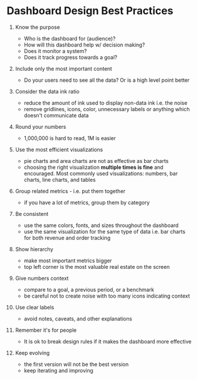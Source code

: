 # Dashboard Design Best Practices

1. Know the purpose

   - Who is the dashboard for (audience)?
   - How will this dashboard help w/ decision making?
   - Does it monitor a system?
   - Does it track progress towards a goal?

2. Include only the most important content

   - Do your users need to see all the data? Or is a high level point better

3. Consider the data ink ratio

   - reduce the amount of ink used to display non-data ink i.e. the noise
   - remove gridlines, icons, color, unnecessary labels or anything which doesn't communicate data

4. Round your numbers

   - 1,000,000 is hard to read, 1M is easier

5. Use the most efficient visualizations

   - pie charts and area charts are not as effective as bar charts
   - choosing the right visualization **multiple times is fine** and encouraged. Most commonly used visualizations: numbers, bar charts, line charts, and tables

6. Group related metrics - i.e. put them together

   - if you have a lot of metrics, group them by category

7. Be consistent

   - use the same colors, fonts, and sizes throughout the dashboard
   - use the same visualization for the same type of data i.e. bar charts for both revenue and order tracking

8. Show hierarchy

   - make most important metrics bigger
   - top left corner is the most valuable real estate on the screen

9. Give numbers context

   - compare to a goal, a previous period, or a benchmark
   - be careful not to create noise with too many icons indicating context

10. Use clear labels

    - avoid notes, caveats, and other explanations

11. Remember it's for people

    - It is ok to break design rules if it makes the dashboard more effective

12. Keep evolving

    - the first version will not be the best version
    - keep iterating and improving
